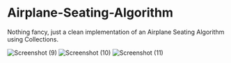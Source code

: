 # Airplane-Seating-Algorithm

Nothing fancy, just a clean implementation of an Airplane Seating Algorithm using Collections.

![Screenshot (9)](https://user-images.githubusercontent.com/66932035/215381547-e9245d7c-b48e-43b5-9110-973e79d3da50.png)
![Screenshot (10)](https://user-images.githubusercontent.com/66932035/215381552-9888b74d-6d78-437b-9f60-668854f51431.png)
![Screenshot (11)](https://user-images.githubusercontent.com/66932035/215381555-5c24df01-c236-4258-b1aa-89181ad359a1.png)
